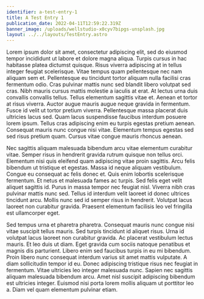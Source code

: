 ```yaml
---
identifier: a-test-entry-1
title: A Test Entry 1
publication_date: 2022-04-11T12:59:22.319Z
banner_image: /uploads/wellstudio-x0cyv7bipgs-unsplash.jpg
layout: ../../layouts/TestEntry.astro
---
```

Lorem ipsum dolor sit amet, consectetur adipiscing elit, sed do eiusmod tempor incididunt ut labore et dolore magna aliqua. Turpis cursus in hac habitasse platea dictumst quisque. Risus viverra adipiscing at in tellus integer feugiat scelerisque. Vitae tempus quam pellentesque nec nam aliquam sem et. Pellentesque eu tincidunt tortor aliquam nulla facilisi cras fermentum odio. Cras pulvinar mattis nunc sed blandit libero volutpat sed cras. Nibh mauris cursus mattis molestie a iaculis at erat. At lectus urna duis convallis convallis tellus. Tellus elementum sagittis vitae et. Aenean et tortor at risus viverra. Auctor augue mauris augue neque gravida in fermentum. Fusce id velit ut tortor pretium viverra. Pellentesque massa placerat duis ultricies lacus sed. Quam lacus suspendisse faucibus interdum posuere lorem ipsum. Tellus cras adipiscing enim eu turpis egestas pretium aenean. Consequat mauris nunc congue nisi vitae. Elementum tempus egestas sed sed risus pretium quam. Cursus vitae congue mauris rhoncus aenean.

Nec sagittis aliquam malesuada bibendum arcu vitae elementum curabitur vitae. Semper risus in hendrerit gravida rutrum quisque non tellus orci. Elementum nisi quis eleifend quam adipiscing vitae proin sagittis. Arcu felis bibendum ut tristique et egestas. Massa id neque aliquam vestibulum. Congue eu consequat ac felis donec et. Quis enim lobortis scelerisque fermentum. Et netus et malesuada fames ac turpis. Sed felis eget velit aliquet sagittis id. Purus in massa tempor nec feugiat nisl. Viverra nibh cras pulvinar mattis nunc sed. Tellus id interdum velit laoreet id donec ultrices tincidunt arcu. Mollis nunc sed id semper risus in hendrerit. Volutpat lacus laoreet non curabitur gravida. Praesent elementum facilisis leo vel fringilla est ullamcorper eget.

Sed tempus urna et pharetra pharetra. Consequat mauris nunc congue nisi vitae suscipit tellus mauris. Sed turpis tincidunt id aliquet risus. Urna id volutpat lacus laoreet non curabitur gravida. Ac placerat vestibulum lectus mauris. Et leo duis ut diam. Eget gravida cum sociis natoque penatibus et magnis dis parturient. Libero enim sed faucibus turpis in eu mi bibendum. Proin libero nunc consequat interdum varius sit amet mattis vulputate. A diam sollicitudin tempor id eu. Donec adipiscing tristique risus nec feugiat in fermentum. Vitae ultricies leo integer malesuada nunc. Sapien nec sagittis aliquam malesuada bibendum arcu. Amet nisl suscipit adipiscing bibendum est ultricies integer. Euismod nisi porta lorem mollis aliquam ut porttitor leo a. Diam vel quam elementum pulvinar etiam.